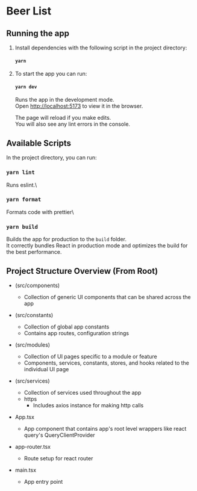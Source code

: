 # Beer List

## Running the app

1. Install dependencies with the following script in the project directory:

   #### `yarn`

2. To start the app you can run:

   #### `yarn dev`

   Runs the app in the development mode.\
   Open [http://localhost:5173](http://localhost:5173) to view it in the browser.

   The page will reload if you make edits.\
   You will also see any lint errors in the console.

## Available Scripts

In the project directory, you can run:

### `yarn lint`

Runs eslint.\

### `yarn format`

Formats code with prettier\

### `yarn build`

Builds the app for production to the `build` folder.\
It correctly bundles React in production mode and optimizes the build for the best performance.

## Project Structure Overview (From Root)

- (src/components)

  - Collection of generic UI components that can be shared across the app

- (src/constants)

  - Collection of global app constants
  - Contains app routes, configuration strings

- (src/modules)

  - Collection of UI pages specific to a module or feature
  - Components, services, constants, stores, and hooks related to the individual UI page

- (src/services)

  - Collection of services used throughout the app
  - https
    - Includes axios instance for making http calls

- App.tsx

  - App component that contains app's root level wrappers like react query's QueryClientProvider

- app-router.tsx

  - Route setup for react router

- main.tsx
  - App entry point
